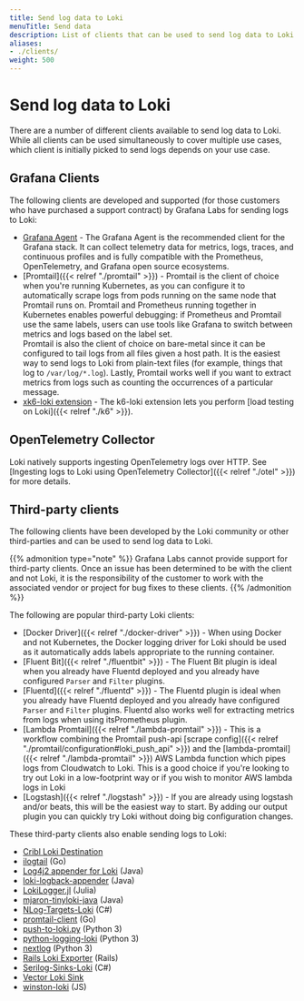```yaml
---
title: Send log data to Loki
menuTitle: Send data
description: List of clients that can be used to send log data to Loki. 
aliases: 
- ./clients/
weight: 500
---
```


# Send log data to Loki

There are a number of different clients available to send log data to Loki.
While all clients can be used simultaneously to cover multiple use cases, which client is initially picked to send logs depends on your use case.

## Grafana Clients

The following clients are developed and supported (for those customers who have purchased a support contract) by Grafana Labs for sending logs to Loki:

- [Grafana Agent](/docs/agent/latest/) - The Grafana Agent is the recommended client for the Grafana stack. It can  collect telemetry data for metrics, logs, traces, and continuous profiles and is fully compatible with the Prometheus, OpenTelemetry, and Grafana open source ecosystems.
- [Promtail]({{< relref "./promtail" >}}) - Promtail is the client of choice when you're running Kubernetes, as you can configure it to automatically scrape logs from pods running on the same node that Promtail runs on. Promtail and Prometheus running together in Kubernetes enables powerful debugging: if Prometheus and Promtail use the same labels, users can use tools like Grafana to switch between metrics and logs based on the label set.  
Promtail is also the client of choice on bare-metal since it can be configured to tail logs from all files given a host path. It is the easiest way to send logs to Loki from plain-text files (for example, things that log to `/var/log/*.log`).
Lastly, Promtail works well if you want to extract metrics from logs such as counting the occurrences of a particular message.
- [xk6-loki extension](https://github.com/grafana/xk6-loki) - The k6-loki extension lets you perform [load testing on Loki]({{< relref "./k6" >}}).

## OpenTelemetry Collector

Loki natively supports ingesting OpenTelemetry logs over HTTP.
See [Ingesting logs to Loki using OpenTelemetry Collector]({{< relref "./otel" >}}) for more details.

## Third-party clients

The following clients have been developed by the Loki community or other third-parties and can be used to send log data to Loki.  

{{% admonition type="note" %}}
Grafana Labs cannot provide support for third-party clients. Once an issue has been determined to be with the client and not Loki, it is the responsibility of the customer to work with the associated vendor or project for bug fixes to these clients.
{{% /admonition %}}

The following are popular third-party Loki clients:

- [Docker Driver]({{< relref "./docker-driver" >}}) - When using Docker and not Kubernetes, the Docker logging driver for Loki should
be used as it automatically adds labels appropriate to the running container.
- [Fluent Bit]({{< relref "./fluentbit" >}}) - The Fluent Bit plugin is ideal when you already have Fluentd deployed
and you already have configured `Parser` and `Filter` plugins.
- [Fluentd]({{< relref "./fluentd" >}}) - The Fluentd plugin is ideal when you already have Fluentd deployed
and you already have configured `Parser` and `Filter` plugins. Fluentd also works well for extracting metrics from logs when using itsPrometheus plugin.
- [Lambda Promtail]({{< relref "./lambda-promtail" >}}) - This is a workflow combining the Promtail push-api [scrape config]({{< relref "./promtail/configuration#loki_push_api" >}}) and the [lambda-promtail]({{< relref "./lambda-promtail" >}}) AWS Lambda function which pipes logs from Cloudwatch to Loki. This is a good choice if you're looking to try out Loki in a low-footprint way or if you wish to monitor AWS lambda logs in Loki
- [Logstash]({{< relref "./logstash" >}}) - If you are already using logstash and/or beats, this will be the easiest way to start.
By adding our output plugin you can quickly try Loki without doing big configuration changes.

These third-party clients also enable sending logs to Loki:

- [Cribl Loki Destination](https://docs.cribl.io/stream/destinations-loki)
- [ilogtail](https://github.com/alibaba/ilogtail) (Go)
- [Log4j2 appender for Loki](https://github.com/tkowalcz/tjahzi) (Java)
- [loki-logback-appender](https://github.com/loki4j/loki-logback-appender) (Java)
- [LokiLogger.jl](https://github.com/JuliaLogging/LokiLogger.jl) (Julia)
- [mjaron-tinyloki-java](https://github.com/mjfryc/mjaron-tinyloki-java) (Java)
- [NLog-Targets-Loki](https://github.com/corentinaltepe/nlog.loki) (C#)
- [promtail-client](https://github.com/afiskon/promtail-client) (Go)
- [push-to-loki.py](https://github.com/sleleko/devops-kb/blob/master/python/push-to-loki.py) (Python 3)
- [python-logging-loki](https://pypi.org/project/python-logging-loki/) (Python 3)
- [nextlog](https://pypi.org/project/nextlog/) (Python 3)
- [Rails Loki Exporter](https://github.com/planninghow/rails-loki-exporter) (Rails)
- [Serilog-Sinks-Loki](https://github.com/JosephWoodward/Serilog-Sinks-Loki) (C#)
- [Vector Loki Sink](https://vector.dev/docs/reference/configuration/sinks/loki/)
- [winston-loki](https://github.com/JaniAnttonen/winston-loki) (JS)
